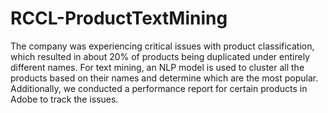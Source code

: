 # RCCL-ProductTextMining

The company was experiencing critical issues with product classification, which resulted in about 20% of products being duplicated under entirely different names. For text mining, an NLP model is used to cluster all the products based on their names and determine which are the most popular. Additionally, we conducted a performance report for certain products in Adobe to track the issues. 
